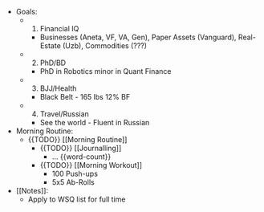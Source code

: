 - Goals:
    - 1. Financial IQ
        - Businesses (Aneta, VF, VA, Gen), Paper Assets (Vanguard), Real-Estate (Uzb), Commodities (???)
    - 2. PhD/BD
        - PhD in Robotics minor in Quant Finance
    - 3. BJJ/Health
        - Black Belt - 165 lbs 12% BF
    - 4. Travel/Russian
        - See the world - Fluent in Russian
- Morning Routine:
    - {{TODO}} [[Morning Routine]]
        - {{TODO}} [[Journalling]]
            - ... {{word-count}}
        - {{TODO}} [[Morning Workout]]
            - 100 Push-ups
            - 5x5 Ab-Rolls
- [[Notes]]:
    - Apply to WSQ list for full time
